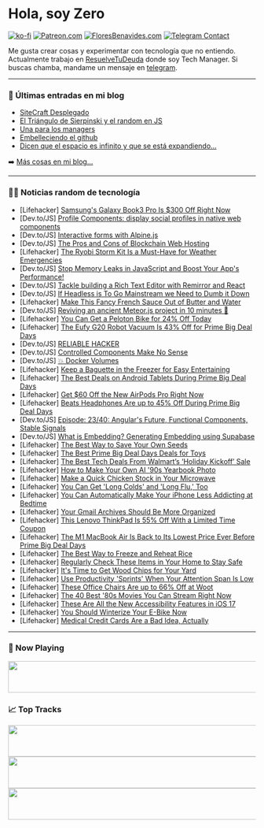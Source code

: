 # Hola, soy Zero

[![ko-fi](https://ko-fi.com/img/githubbutton_sm.svg)](https://ko-fi.com/J3J4N0LUK)
[![Patreon.com](https://img.shields.io/endpoint.svg?url=https%3A%2F%2Fshieldsio-patreon.vercel.app%2Fapi%3Fusername%3Dzerodragon%26type%3Dpatrons&style=for-the-badge)](https://patreon.com/zerodragon)
[![FloresBenavides.com](https://img.shields.io/website?down_message=oops&label=MiBlog&style=for-the-badge&up_message=online&url=https%3A%2F%2Ffloresbenavides.com)](https://floresbenavides.com)
[![Telegram Contact](https://img.shields.io/badge/escr%C3%ADbeme-ZeroDragon-%2326A5E4?style=for-the-badge&logo=telegram)](https://t.me/zerodragon)

Me gusta crear cosas y experimentar con tecnología que no entiendo.
Actualmente trabajo en [ResuelveTuDeuda](http://github.com/resuelve) donde soy Tech Manager.
Si buscas chamba, mandame un mensaje en [telegram](https://t.me/zerodragon).

---

### 📕 Últimas entradas en mi blog
<!-- BLOG-POST-LIST:START -->
- [SiteCraft Desplegado](https://floresbenavides.com/sitecraft-desplegado/)
- [El Triángulo de Sierpinski y el random en JS](https://floresbenavides.com/el-triangulo-de-sierpinski-y-el-random-en-js/)
- [Una para los managers](https://floresbenavides.com/una-para-los-managers/)
- [Embelleciendo el github](https://floresbenavides.com/embelleciendo-el-github/)
- [Dicen que el espacio es infinito y que se está expandiendo…](https://floresbenavides.com/dicen-que-el-espacio-es-infinito-y-que-se-esta-expandiendo/)
<!-- BLOG-POST-LIST:END -->

➡️ [Más cosas en mi blog...](https://floresbenavides.com)

---

### 👨‍💻 Noticias random de tecnología
<!-- TECH-POSTS:START -->
- [Lifehacker] [Samsung&#39;s Galaxy Book3 Pro Is $300 Off Right Now](https://lifehacker.com/samsungs-galaxy-book3-pro-is-300-off-right-now-1850914690)
- [Dev.to/JS] [Profile Components: display social profiles in native web components](https://dev.to/scottnath/profile-components-display-social-profiles-in-native-web-components-49b2)
- [Dev.to/JS] [Interactive forms with Alpine.js](https://dev.to/jairusjoer/interactive-forms-with-alpinejs-3o1h)
- [Dev.to/JS] [The Pros and Cons of Blockchain Web Hosting](https://dev.to/tonypalm/the-pros-and-cons-of-blockchain-web-hosting-4jke)
- [Lifehacker] [The Ryobi Storm Kit Is a Must-Have for Weather Emergencies](https://lifehacker.com/the-ryobi-storm-kit-is-a-must-have-for-weather-emergenc-1850913109)
- [Dev.to/JS] [Stop Memory Leaks in JavaScript and Boost Your App&#39;s Performance!](https://dev.to/shriharimurali/stop-memory-leaks-in-javascript-and-boost-your-apps-performance-2144)
- [Dev.to/JS] [Tackle building a Rich Text Editor with Remirror and React](https://dev.to/ironcladdev/tackle-building-a-rich-text-editor-with-remirror-and-react-3205)
- [Dev.to/JS] [If Headless is To Go Mainstream we Need to Dumb it Down](https://dev.to/alangleeson/if-headless-is-to-go-mainstream-we-need-to-dumb-it-down-33on)
- [Lifehacker] [Make This Fancy French Sauce Out of Butter and Water](https://lifehacker.com/beurre-monte-recipe-1850913038)
- [Dev.to/JS] [Reviving an ancient Meteor.js project in 10 minutes 🦖](https://dev.to/jankapunkt/reviving-an-ancient-meteorjs-project-in-10-minutes-30hl)
- [Lifehacker] [You Can Get a Peloton Bike for 24% Off Today](https://lifehacker.com/peloton-sale-prime-big-deal-days-1850914135)
- [Lifehacker] [The Eufy G20 Robot Vacuum Is 43% Off for Prime Big Deal Days](https://lifehacker.com/the-eufy-g20-robot-vacuum-is-43-off-for-prime-big-deal-1850913723)
- [Dev.to/JS] [RELIABLE HACKER](https://dev.to/catrionabath14/reliable-hacker-1ak6)
- [Dev.to/JS] [Controlled Components Make No Sense](https://dev.to/vlence/controlled-components-make-no-sense-jbm)
- [Dev.to/JS] [💥 Docker Volumes](https://dev.to/refine/docker-volumes-3lk8)
- [Lifehacker] [Keep a Baguette in the Freezer for Easy Entertaining](https://lifehacker.com/keep-a-baguette-in-the-freezer-for-easy-entertaining-1850912727)
- [Lifehacker] [The Best Deals on Android Tablets During Prime Big Deal Days](https://lifehacker.com/the-best-deals-on-android-tablets-during-prime-big-deal-1850913025)
- [Lifehacker] [Get $60 Off the New AirPods Pro Right Now](https://lifehacker.com/get-50-off-the-new-airpods-pro-right-now-1850912629)
- [Lifehacker] [Beats Headphones Are up to 45% Off During Prime Big Deal Days](https://lifehacker.com/beats-headphones-are-up-to-45-off-during-prime-big-dea-1850912551)
- [Dev.to/JS] [Episode: 23/40: Angular&#39;s Future, Functional Components, Stable Signals](https://dev.to/this-is-angular/episode-2340-angulars-future-functional-components-stable-signals-14k4)
- [Dev.to/JS] [What is Embedding? Generating Embedding using Supabase](https://dev.to/surajondev/what-is-embedding-generating-embedding-using-supabase-4pnl)
- [Lifehacker] [The Best Way to Save Your Own Seeds](https://lifehacker.com/the-best-way-to-save-your-own-seeds-1850910586)
- [Lifehacker] [The Best Prime Big Deal Days Deals for Toys](https://lifehacker.com/the-best-prime-day-deals-for-toys-1850906701)
- [Lifehacker] [The Best Tech Deals From Walmart’s ‘Holiday Kickoff’ Sale](https://lifehacker.com/the-best-tech-deals-from-walmart-s-holiday-kickoff-sa-1850913084)
- [Lifehacker] [How to Make Your Own AI &#39;90s Yearbook Photo](https://lifehacker.com/how-to-make-your-own-ai-90s-yearbook-photo-1850912877)
- [Lifehacker] [Make a Quick Chicken Stock in Your Microwave](https://lifehacker.com/microwave-chicken-stock-recipe-1850912504)
- [Lifehacker] [You Can Get &#39;Long Colds&#39; and &#39;Long Flu,&#39; Too](https://lifehacker.com/long-colds-long-flu-versus-long-covid-1850912310)
- [Lifehacker] [You Can Automatically Make Your iPhone Less Addicting at Bedtime](https://lifehacker.com/use-greyscale-make-your-phone-less-addicting-1850912330)
- [Lifehacker] [Your Gmail Archives Should Be More Organized](https://lifehacker.com/your-gmail-archives-should-be-more-organized-1850912212)
- [Lifehacker] [This Lenovo ThinkPad Is 55% Off With a Limited Time Coupon](https://lifehacker.com/this-lenovo-thinkpad-is-55-off-with-a-limited-time-cou-1850912317)
- [Lifehacker] [The M1 MacBook Air Is Back to Its Lowest Price Ever Before Prime Big Deal Days](https://lifehacker.com/early-prime-day-deal-m1-macbook-air-1850912042)
- [Lifehacker] [The Best Way to Freeze and Reheat Rice](https://lifehacker.com/the-best-way-to-freeze-and-reheat-rice-1850871446)
- [Lifehacker] [Regularly Check These Items in Your Home to Stay Safe](https://lifehacker.com/regularly-check-these-items-in-your-home-to-stay-safe-1850911784)
- [Lifehacker] [It&#39;s Time to Get Wood Chips for Your Yard](https://lifehacker.com/its-time-to-get-wood-chips-for-your-yard-1850911759)
- [Lifehacker] [Use Productivity &#39;Sprints&#39; When Your Attention Span Is Low](https://lifehacker.com/how-to-use-sprints-productivity-method-1850911750)
- [Lifehacker] [These Office Chairs Are up to 66% Off at Woot](https://lifehacker.com/these-office-chairs-are-up-to-66-off-at-woot-1850911711)
- [Lifehacker] [The 40 Best &#39;80s Movies You Can Stream Right Now](https://lifehacker.com/the-best-80s-movies-you-can-stream-right-now-1850909972)
- [Lifehacker] [These Are All the New Accessibility Features in iOS 17](https://lifehacker.com/these-are-all-the-new-accessibility-features-in-ios-17-1850911314)
- [Lifehacker] [You Should Winterize Your E-Bike Now](https://lifehacker.com/you-should-winterize-your-e-bike-now-1850911208)
- [Lifehacker] [Medical Credit Cards Are a Bad Idea, Actually](https://lifehacker.com/medical-credit-cards-are-a-bad-idea-actually-1850910748)<!-- TECH-POSTS:END -->

---

### 🎵 Now Playing
<a href="https://spotify-now-playing-dun.vercel.app/now-playing?open"><img src="https://spotify-now-playing-dun.vercel.app/now-playing" width="540" height="64"></a>

### 📈 Top Tracks
<a href="https://spotify-now-playing-dun.vercel.app/top-tracks?i=1&open"><img src="https://spotify-now-playing-dun.vercel.app/top-tracks?i=1" width="540" height="64"></a>
<a href="https://spotify-now-playing-dun.vercel.app/top-tracks?i=2&open"><img src="https://spotify-now-playing-dun.vercel.app/top-tracks?i=2" width="540" height="64"></a>
<a href="https://spotify-now-playing-dun.vercel.app/top-tracks?i=3&open"><img src="https://spotify-now-playing-dun.vercel.app/top-tracks?i=3" width="540" height="64"></a>
